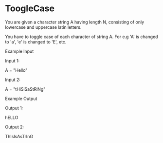 # ToogleCase
You are given a character string A having length N, consisting of only lowercase and uppercase latin letters.

You have to toggle case of each character of string A. For e.g 'A' is changed to 'a', 'e' is changed to 'E', etc.

Example Input

Input 1:

A = "Hello"

Input 2:

A = "tHiSiSaStRiNg"


Example Output

Output 1:

hELLO

Output 2:

ThIsIsAsTrInG 
